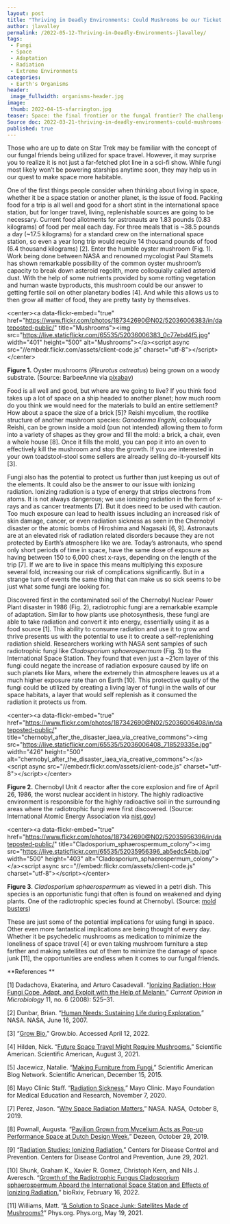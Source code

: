 ```yaml
---
layout: post
title: "Thriving in Deadly Environments: Could Mushrooms be our Ticket to Colonizing Space?"
author: jlavalley
permalink: /2022-05-12-Thriving-in-Deadly-Environments-jlavalley/
tags:
 - Fungi
 - Space
 - Adaptation
 - Radiation
 - Extreme Environments
categories:
 - Earth's Organisms
header:
 image_fullwidth: organisms-header.jpg
image:
 thumb: 2022-04-15-sfarrington.jpg
teaser: Space: the final frontier or the fungal frontier? The challenges to life in space seem insurmountable, but with a little help from a familiar friend, it may not be so far-fetched.
Source doc: 2022-03-21-thriving-in-deadly-environments-could-mushrooms-be-our-ticket-to-colonizing-space-jlavalley
published: true
---
```


Those who are up to date on Star Trek may be familiar with the concept of our fungal friends being utilized for space travel. However, it may surprise you to realize it is not just a far-fetched plot line in a sci-fi show. While fungi most likely won’t be powering starships anytime soon, they may help us in our quest to make space more habitable. 

One of the first things people consider when thinking about living in space, whether it be a space station or another planet, is the issue of food. Packing food for a trip is all well and good for a short stint in the international space station, but for longer travel, living, replenishable sources are going to be necessary. Current food allotments for astronauts are 1.83 pounds (0.83 kilograms) of food per meal each day. For three meals that is ~38.5 pounds a day (~17.5 kilograms) for a standard crew on the international space station, so even a year long trip would require 14 thousand pounds of food (6.4 thousand kilograms) [2]. Enter the humble oyster mushroom (Fig. 1). Work being done between NASA and renowned mycologist Paul Stamets has shown remarkable possibility of the common oyster mushroom’s capacity to break down  asteroid regolith, more colloquially called asteroid dust. With the help of some nutrients provided by some rotting vegetation and human waste byproducts, this mushroom could be our answer to getting fertile soil on other planetary bodies [4]. And while this allows us to then grow all matter of food, they are pretty tasty by themselves. 

 &lt;center>&lt;a data-flickr-embed="true" href="https://www.flickr.com/photos/187342690@N02/52036006383/in/dateposted-public/" title="Mushrooms">&lt;img src="https://live.staticflickr.com/65535/52036006383_0c77ebd4f5.jpg" width="401" height="500" alt="Mushrooms">&lt;/a>&lt;script async src="//embedr.flickr.com/assets/client-code.js" charset="utf-8">&lt;/script>&lt;/center>

**Figure 1.**  Oyster mushrooms (_Pleurotus ostreatus_) being grown on a woody substrate. (Source: BarbeeAnne via [pixabay](https://pixabay.com/photos/mushrooms-wild-new-jersey-forest-2695565/))

Food is all well and good, but where are we going to live? If you think food takes up a lot of space on a ship headed to another planet; how much room do you think we would need for the materials to build an entire settlement? How about a space the size of a brick [5]? Reishi mycelium, the rootlike structure of another mushroom species: _Ganoderma lingzhi,_ colloquially Reishi, can be grown inside a mold (pun not intended) allowing them to form into a variety of shapes as they grow and fill the mold: a brick, a chair, even a whole house [8]. Once it fills the mold, you can pop it into an oven to effectively kill the mushroom and stop the growth. If you are interested in your own toadstool-stool some sellers are already selling do-it-yourself kits [3]. 

Fungi also has the potential to protect us further than just keeping us out of the elements. It could also be the answer to our issue with ionizing radiation. Ionizing radiation is a type of energy that strips electrons from atoms. It is not always dangerous; we use ionizing radiation in the form of x-rays and as cancer treatments [7]. But it does need to be used with caution. Too much exposure can lead to health issues including an increased risk of skin damage, cancer, or even radiation sickness as seen in the Chernobyl disaster or the atomic bombs of Hiroshima and Nagasaki [6, 9]. Astronauts are at an elevated risk of radiation related disorders because they are not protected by Earth’s atmosphere like we are. Today’s astronauts, who spend only short periods of time in space, have the same dose of exposure as having between 150 to 6,000 chest x-rays, depending on the length of the trip [7]. If we are to live in space this means multiplying this exposure several fold, increasing our risk of complications significantly. But in a strange turn of events the same thing that can make us so sick seems to be just what some fungi are looking for. 

Discovered first in the contaminated soil of the Chernobyl Nuclear Power Plant disaster in 1986 (Fig. 2), radiotrophic fungi are a remarkable example of adaptation. Similar to how plants use photosynthesis, these fungi are able to take radiation and convert it into energy, essentially using it as a food source [1]. This ability to consume radiation and use it to grow and thrive presents us with the potential to use it to create a self-replenishing radiation shield. Researchers working with NASA sent samples of such radiotrophic fungi like _Cladosporium sphaerospermum_ (Fig. 3) to the International Space Station. They found that even just a ~21cm layer of this fungi could negate the increase of radiation exposure caused by life on such planets like Mars, where the extremely thin atmosphere leaves us at a much higher exposure rate than on Earth [10]. This protective quality of the fungi could be utilized by creating a living layer of fungi in the walls of our space habitats, a layer that would self replenish as it consumed the radiation it protects us from. 

&lt;center>&lt;a data-flickr-embed="true" href="https://www.flickr.com/photos/187342690@N02/52036006408/in/dateposted-public/" title="chernobyl_after_the_disaster_iaea_via_creative_commons">&lt;img src="https://live.staticflickr.com/65535/52036006408_718529335e.jpg" width="426" height="500" alt="chernobyl_after_the_disaster_iaea_via_creative_commons">&lt;/a>&lt;script async src="//embedr.flickr.com/assets/client-code.js" charset="utf-8">&lt;/script>&lt;/center>

**Figure 2.** Chernobyl Unit 4 reactor after the core explosion and fire of April 26, 1986, the worst nuclear accident in history. The highly radioactive environment is responsible for the highly radioactive soil in the surrounding areas where the radiotrophic fungi were first discovered. (Source: International Atomic Energy Association via [nist.gov](https://www.nist.gov/image/chernobylafterthedisasteriaeaviacreativecommonsjpg))

&lt;center>&lt;a data-flickr-embed="true" href="https://www.flickr.com/photos/187342690@N02/52035956396/in/dateposted-public/" title="Cladosporium_sphaerospermum_colony">&lt;img src="https://live.staticflickr.com/65535/52035956396_ab5edc54bb.jpg" width="500" height="403" alt="Cladosporium_sphaerospermum_colony">&lt;/a>&lt;script async src="//embedr.flickr.com/assets/client-code.js" charset="utf-8">&lt;/script>&lt;/center>

**Figure 3**. _Cladosporium sphaerospermum_ as viewed in a petri dish. This species is an opportunistic fungi that often is found on weakened and dying plants. One of the radiotrophic species found at Chernobyl. (Source: [mold busters](https://www.bustmold.com/resources/mold-library/cladosporium-sphaerospermum/))

These are just some of the potential implications for using fungi in space. Other even more fantastical implications are being thought of every day. Whether it be psychedelic mushrooms as medication to minimize the loneliness of space travel [4] or even taking mushroom furniture a step farther and making satellites out of them to minimize the damage of space junk [11], the opportunities are endless when it comes to our fungal friends. 

**References **

[1] Dadachova, Ekaterina, and Arturo Casadevall. “[Ionizing Radiation: How Fungi Cope, Adapt, and Exploit with the Help of Melanin.](https://doi.org/10.1016/j.mib.2008.09.013)” _Current Opinion in Microbiology_ 11, no. 6 (2008): 525–31. 

[2] Dunbar, Brian. “[Human Needs: Sustaining Life during Exploration.](https://www.nasa.gov/vision/earth/everydaylife/jamestown-needs-fs.html)” NASA. NASA, June 16, 2007. 

[3] “[Grow Bio.](https://grow.bio/collections/shop)” Grow.bio. Accessed April 12, 2022. 

[4] Hilden, Nick. “[Future Space Travel Might Require Mushrooms.](https://www.scientificamerican.com/article/space-travels-most-surprising-future-ingredient-mushrooms/)” Scientific American. Scientific American, August 3, 2021. 

[5] Jacewicz, Natalie. “[Making Furniture from Fungi.](https://blogs.scientificamerican.com/guest-blog/making-furniture-from-fungi/)” Scientific American Blog Network. Scientific American, December 15, 2015. 

[6] Mayo Clinic Staff. “[Radiation Sickness.](https://www.mayoclinic.org/diseases-conditions/radiation-sickness/symptoms-causes/syc-20377058)” Mayo Clinic. Mayo Foundation for Medical Education and Research, November 7, 2020. 

[7] Perez, Jason. “[Why Space Radiation Matters.](https://www.nasa.gov/analogs/nsrl/why-space-radiation-matters)” NASA. NASA, October 8, 2019. 

[8] Pownall, Augusta. “[Pavilion Grown from Mycelium Acts as Pop-up Performance Space at Dutch Design Week.](https://www.dezeen.com/2019/10/29/growing-pavilion-mycelium-dutch-design-week/)” Dezeen, October 29, 2019. 

[9] “[Radiation Studies: Ionizing Radiation.](https://www.cdc.gov/nceh/radiation/ionizing_radiation.html)” Centers for Disease Control and Prevention. Centers for Disease Control and Prevention, June 29, 2021. 

[10] Shunk, Graham K., Xavier R. Gomez, Christoph Kern, and Nils J. Averesch. “[Growth of the Radiotrophic Fungus Cladosporium sphaerospermum Aboard the International Space Station and Effects of Ionizing Radiation.](https://doi.org/10.1101/2020.07.16.205534)” bioRxiv, February 16, 2022. 

[11] Williams, Matt. “[A Solution to Space Junk: Satellites Made of Mushrooms?](https://phys.org/news/2021-05-solution-space-junk-satellites-mushrooms.html)” Phys.org. Phys.org, May 19, 2021.
